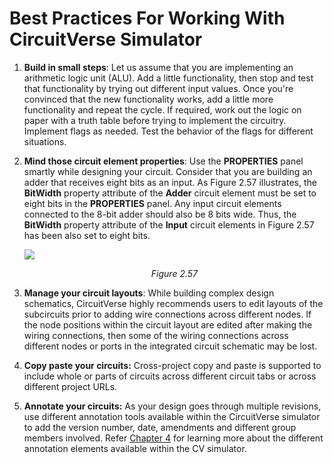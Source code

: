 # Best Practices For Working With CircuitVerse Simulator

1.    **Build in small steps**: Let us assume that you are implementing an arithmetic logic unit (ALU). Add a little functionality, then stop and test that functionality by trying out different input values. Once you're convinced that the new functionality works, add a little more functionality and repeat the cycle. If required, work out the logic on paper with a truth table before trying to implement the circuitry. Implement flags as needed. Test the behavior of the flags for different situations.

2.    **Mind those circuit element properties**: Use the **PROPERTIES** panel smartly while designing your circuit. 
Consider that you are building an adder that receives eight bits as an input. As Figure 2.57 illustrates, the **BitWidth** property attribute of the **Adder** circuit element must be set to eight bits in the **PROPERTIES** panel. Any input circuit elements connected to the 8-bit adder should also be 8 bits wide. Thus, the **BitWidth** property attribute of the **Input** circuit elements in Figure 2.57 has been also set to eight bits.

        ![](../images/img_chapter2/2.57.png)

        <div align="center"><em>Figure 2.57</em></div> 

3.    **Manage your circuit layouts**: While building complex design schematics, CircuitVerse highly recommends users to edit layouts of the subcircuits prior to adding wire connections across different nodes. If the node positions within the circuit layout are edited after making the wiring connections, then some of the wiring connections across different nodes or ports in the integrated circuit schematic may be lost. 

4.    **Copy paste your circuits:** Cross-project copy and paste is supported to include whole or parts of circuits across different circuit tabs or across different project URLs.

5.    **Annotate your circuits:** As your design goes through multiple revisions, use different  annotation tools available within the CircuitVerse simulator to add the version number, date, amendments and different group members involved. Refer [Chapter 4](/chapter4/7annotation.md) for learning more about the different annotation elements available within the CV simulator.